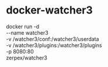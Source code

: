 # docker-watcher3

docker run -d \
  --name watcher3 \
  -v /watcher3/conf:/watcher3/userdata \
  -v /watcher3/plugins:/watcher3/plugins \
  -p 8080:80 \
  zerpex/watcher3
